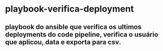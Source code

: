 # playbook-verifica-deployment
## playbook do ansible que verifica os ultimos deployments do code pipeline, verifica o usuário que aplicou, data e exporta para csv.
